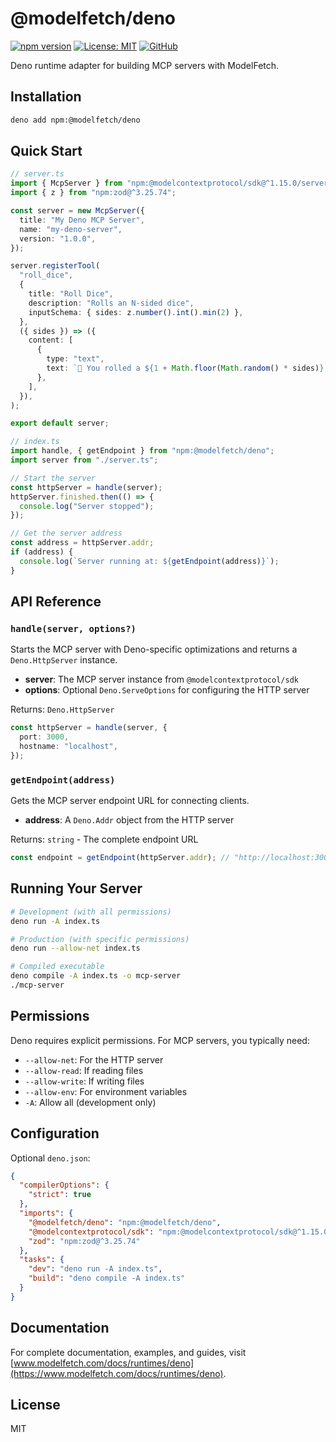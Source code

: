 # @modelfetch/deno

[![npm version](https://img.shields.io/npm/v/@modelfetch/deno.svg)](https://www.npmjs.com/package/@modelfetch/deno)
[![License: MIT](https://img.shields.io/badge/License-MIT-yellow.svg)](https://opensource.org/licenses/MIT)
[![GitHub](https://img.shields.io/badge/GitHub-modelfetch-blue)](https://github.com/phuctm97/modelfetch)

Deno runtime adapter for building MCP servers with ModelFetch.

## Installation

```bash
deno add npm:@modelfetch/deno
```

## Quick Start

```typescript
// server.ts
import { McpServer } from "npm:@modelcontextprotocol/sdk@^1.15.0/server/mcp.js";
import { z } from "npm:zod@^3.25.74";

const server = new McpServer({
  title: "My Deno MCP Server",
  name: "my-deno-server",
  version: "1.0.0",
});

server.registerTool(
  "roll_dice",
  {
    title: "Roll Dice",
    description: "Rolls an N-sided dice",
    inputSchema: { sides: z.number().int().min(2) },
  },
  ({ sides }) => ({
    content: [
      {
        type: "text",
        text: `🎲 You rolled a ${1 + Math.floor(Math.random() * sides)}!`,
      },
    ],
  }),
);

export default server;
```

```typescript
// index.ts
import handle, { getEndpoint } from "npm:@modelfetch/deno";
import server from "./server.ts";

// Start the server
const httpServer = handle(server);
httpServer.finished.then(() => {
  console.log("Server stopped");
});

// Get the server address
const address = httpServer.addr;
if (address) {
  console.log(`Server running at: ${getEndpoint(address)}`);
}
```

## API Reference

### `handle(server, options?)`

Starts the MCP server with Deno-specific optimizations and returns a `Deno.HttpServer` instance.

- **server**: The MCP server instance from `@modelcontextprotocol/sdk`
- **options**: Optional `Deno.ServeOptions` for configuring the HTTP server

Returns: `Deno.HttpServer`

```typescript
const httpServer = handle(server, {
  port: 3000,
  hostname: "localhost",
});
```

### `getEndpoint(address)`

Gets the MCP server endpoint URL for connecting clients.

- **address**: A `Deno.Addr` object from the HTTP server

Returns: `string` - The complete endpoint URL

```typescript
const endpoint = getEndpoint(httpServer.addr); // "http://localhost:3000/mcp"
```

## Running Your Server

```bash
# Development (with all permissions)
deno run -A index.ts

# Production (with specific permissions)
deno run --allow-net index.ts

# Compiled executable
deno compile -A index.ts -o mcp-server
./mcp-server
```

## Permissions

Deno requires explicit permissions. For MCP servers, you typically need:

- `--allow-net`: For the HTTP server
- `--allow-read`: If reading files
- `--allow-write`: If writing files
- `--allow-env`: For environment variables
- `-A`: Allow all (development only)

## Configuration

Optional `deno.json`:

```json
{
  "compilerOptions": {
    "strict": true
  },
  "imports": {
    "@modelfetch/deno": "npm:@modelfetch/deno",
    "@modelcontextprotocol/sdk": "npm:@modelcontextprotocol/sdk@^1.15.0",
    "zod": "npm:zod@^3.25.74"
  },
  "tasks": {
    "dev": "deno run -A index.ts",
    "build": "deno compile -A index.ts"
  }
}
```

## Documentation

For complete documentation, examples, and guides, visit [www.modelfetch.com/docs/runtimes/deno](https://www.modelfetch.com/docs/runtimes/deno).

## License

MIT
